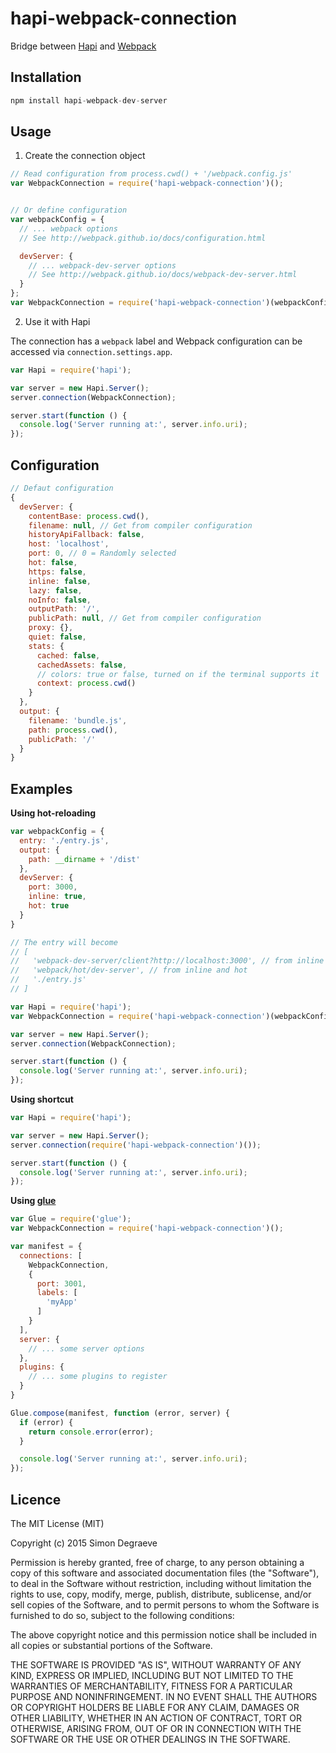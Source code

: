 # hapi-webpack-connection

Bridge between [Hapi](https://github.com/hapijs/hapi) and [Webpack](https://github.com/webpack/webpack-dev-server)

## Installation

```js
npm install hapi-webpack-dev-server
```

## Usage

1) Create the connection object

```js
// Read configuration from process.cwd() + '/webpack.config.js'
var WebpackConnection = require('hapi-webpack-connection')();


// Or define configuration
var webpackConfig = {
  // ... webpack options
  // See http://webpack.github.io/docs/configuration.html

  devServer: {
    // ... webpack-dev-server options
    // See http://webpack.github.io/docs/webpack-dev-server.html
  }
};
var WebpackConnection = require('hapi-webpack-connection')(webpackConfig);
```

2) Use it with Hapi

The connection has a `webpack` label and Webpack configuration can be accessed via `connection.settings.app`.

```js
var Hapi = require('hapi');

var server = new Hapi.Server();
server.connection(WebpackConnection);

server.start(function () {
  console.log('Server running at:', server.info.uri);
});
```


## Configuration

```js
// Defaut configuration
{
  devServer: {
    contentBase: process.cwd(),
    filename: null, // Get from compiler configuration
    historyApiFallback: false,
    host: 'localhost',
    port: 0, // 0 = Randomly selected
    hot: false,
    https: false,
    inline: false,
    lazy: false,
    noInfo: false,
    outputPath: '/',
    publicPath: null, // Get from compiler configuration
    proxy: {},
    quiet: false,
    stats: {
      cached: false,
      cachedAssets: false,
      // colors: true or false, turned on if the terminal supports it
      context: process.cwd()
    }
  },
  output: {
    filename: 'bundle.js',
    path: process.cwd(),
    publicPath: '/'
  }
}
```

## Examples

**Using hot-reloading**

```js
var webpackConfig = {
  entry: './entry.js',
  output: {
    path: __dirname + '/dist'
  },
  devServer: {
    port: 3000,
    inline: true,
    hot: true
  }
}

// The entry will become
// [
//   'webpack-dev-server/client?http://localhost:3000', // from inline
//   'webpack/hot/dev-server', // from inline and hot
//   './entry.js'
// ]

var Hapi = require('hapi');
var WebpackConnection = require('hapi-webpack-connection')(webpackConfig);

var server = new Hapi.Server();
server.connection(WebpackConnection);

server.start(function () {
  console.log('Server running at:', server.info.uri);
});
```

**Using shortcut**

```js
var Hapi = require('hapi');

var server = new Hapi.Server();
server.connection(require('hapi-webpack-connection')());

server.start(function () {
  console.log('Server running at:', server.info.uri);
});
```

**Using [glue](https://github.com/hapijs/glue)**

```js
var Glue = require('glue');
var WebpackConnection = require('hapi-webpack-connection')();

var manifest = {
  connections: [
    WebpackConnection,
    {
      port: 3001,
      labels: [
        'myApp'
      ]
    }
  ],
  server: {
    // ... some server options
  },
  plugins: {
    // ... some plugins to register
  }
}

Glue.compose(manifest, function (error, server) {
  if (error) {
    return console.error(error);
  }

  console.log('Server running at:', server.info.uri);
});
```

## Licence

The MIT License (MIT)

Copyright (c) 2015 Simon Degraeve

Permission is hereby granted, free of charge, to any person obtaining a copy
of this software and associated documentation files (the "Software"), to deal
in the Software without restriction, including without limitation the rights
to use, copy, modify, merge, publish, distribute, sublicense, and/or sell
copies of the Software, and to permit persons to whom the Software is
furnished to do so, subject to the following conditions:

The above copyright notice and this permission notice shall be included in all
copies or substantial portions of the Software.

THE SOFTWARE IS PROVIDED "AS IS", WITHOUT WARRANTY OF ANY KIND, EXPRESS OR
IMPLIED, INCLUDING BUT NOT LIMITED TO THE WARRANTIES OF MERCHANTABILITY,
FITNESS FOR A PARTICULAR PURPOSE AND NONINFRINGEMENT. IN NO EVENT SHALL THE
AUTHORS OR COPYRIGHT HOLDERS BE LIABLE FOR ANY CLAIM, DAMAGES OR OTHER
LIABILITY, WHETHER IN AN ACTION OF CONTRACT, TORT OR OTHERWISE, ARISING FROM,
OUT OF OR IN CONNECTION WITH THE SOFTWARE OR THE USE OR OTHER DEALINGS IN THE
SOFTWARE.
